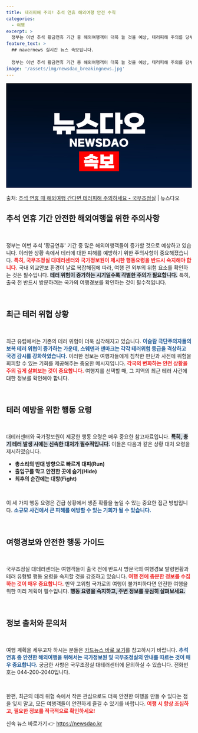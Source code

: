 ```yaml
---
title: 테러피해 주의! 추석 연휴 해외여행 안전 수칙
categories:
  - 여행
excerpt: >
  정부는 이번 추석 황금연휴 기간 중 해외여행객이 대폭 늘 것을 예상, 테러피해 주의를 당부했다. 국무조정실 …
feature_text: >
  ## navernews 실시간 뉴스 속보입니다.

  정부는 이번 추석 황금연휴 기간 중 해외여행객이 대폭 늘 것을 예상, 테러피해 주의를 당부했다. 국무조정실 …
image: '/assets/img/newsdao_breakingnews.jpg'
---
```


![뉴스다오 속보](/assets/img/newsdao_breakingnews.jpg)

<p>출처: <a href="https://newsdao.kr/1995" rel="dofollow">추석 연휴 때 해외여행 간다면 테러피해 주의하세요 - 국무조정실</a> | 뉴스다오</p>

<h2 data-ke-size="size26">추석 연휴 기간 안전한 해외여행을 위한 주의사항</h2>

<p data-ke-size="size16">&nbsp;</p>

정부는 이번 추석 '황금연휴' 기간 중 많은 해외여행객들이 증가할 것으로 예상하고 있습니다. 이러한 상황 속에서 테러에 대한 피해를 예방하기 위한 주의사항이 중요해졌습니다. <b><span style="color: #ee2323;">특히, 국무조정실 대테러센터와 국가정보원이 제시한 행동요령을 반드시 숙지해야 합니다.</span></b> 국내 외교안보 환경이 날로 복잡해짐에 따라, 여행 전 외부의 위험 요소를 확인하는 것은 필수입니다. <b><span style="background-color: #21538527;">테러 위험이 증가하는 시기일수록 각별한 주의가 필요합니다.</span></b> 특히, 출국 전 반드시 방문하려는 국가의 여행경보를 확인하는 것이 필수적입니다. 

<p data-ke-size="size16">&nbsp;</p>

<h2 data-ke-size="size26">최근 테러 위협 상황</h2>

<p data-ke-size="size16">&nbsp;</p>

최근 유럽에서는 기존의 테러 위협이 더욱 심각해지고 있습니다. <b><span style="color: #1a5490;">이슬람 극단주의자들의 보복 테러 위협이 증가하는 가운데, 스웨덴과 덴마크는 각각 테러위험 등급을 격상하고 국경 감시를 강화하였습니다.</span></b> 이러한 정보는 여행자들에게 침착한 판단과 사전에 위험을 회피할 수 있는 기회를 제공해주는 중요한 메시지입니다. <b><span style="color: #ee2323;">각국의 변화하는 안전 상황을 주의 깊게 살펴보는 것이 중요합니다.</span></b> 여행지를 선택할 때, 그 지역의 최근 테러 사건에 대한 정보를 확인해야 합니다. 

<p data-ke-size="size16">&nbsp;</p>

<h2 data-ke-size="size26">테러 예방을 위한 행동 요령</h2>

<p data-ke-size="size16">&nbsp;</p>

대테러센터와 국가정보원이 제공한 행동 요령은 매우 중요한 참고자료입니다. <b><span style="background-color: #21538527;">특히, 총기 테러 발생 시에는 신속한 대처가 필수적입니다.</span></b> 이들은 다음과 같은 상황 대처 요령을 제시하였습니다. 
<ul>
    <li><b>총소리의 반대 방향으로 빠르게 대피(Run)</b></li>
    <li><b>출입구를 막고 안전한 곳에 숨기(Hide)</b></li>
    <li><b>최후의 순간에는 대항(Fight)</b></li>
</ul>
<p data-ke-size="size16">&nbsp;</p>
이 세 가지 행동 요령은 긴급 상황에서 생존 확률을 높일 수 있는 중요한 접근 방법입니다. <b><span style="color: #1a5490;">소규모 사건에서 큰 피해를 예방할 수 있는 기회가 될 수 있습니다.</span></b> 

<p data-ke-size="size16">&nbsp;</p>

<h2 data-ke-size="size26">여행경보와 안전한 행동 가이드</h2>

<p data-ke-size="size16">&nbsp;</p>

국무조정실 대테러센터는 여행객들이 출국 전에 반드시 방문국의 여행경보 발령현황과 테러 유형별 행동 요령을 숙지할 것을 강조하고 있습니다. <b><span style="color: #ee2323;">여행 전에 충분한 정보를 수집하는 것이 매우 중요합니다.</span></b> 만약 고위험 국가로의 여행이 불가피하다면 안전한 여행을 위한 미리 계획이 필수입니다. <b><span style="background-color: #21538527;">행동 요령을 숙지하고, 주변 정보를 유심히 살펴보세요.</span></b> 

<p data-ke-size="size16">&nbsp;</p>

<h2 data-ke-size="size26">정보 출처와 문의처</h2>

<p data-ke-size="size16">&nbsp;</p>

여행 계획을 세우고자 하시는 분들은 [카드뉴스 바로 보기](https://newsdao.kr/1995)를 참고하시기 바랍니다. <b><span style="color: #1a5490;">추석 연휴 중 안전한 해외여행을 위해서는 국가정보원 및 국무조정실의 안내를 따르는 것이 매우 중요합니다.</span></b> 궁금한 사항은 국무조정실 대테러센터에 문의하실 수 있습니다. 전화번호는 044-200-2040입니다. 

<p data-ke-size="size16">&nbsp;</p>

한편, 최근의 테러 위협 속에서 작은 관심으로도 더욱 안전한 여행을 만들 수 있다는 점을 잊지 말고, 모든 여행객들이 안전하게 즐길 수 있기를 바랍니다. <b><span style="color: #ee2323;">여행 시 항상 조심하고, 필요한 정보를 적극적으로 확인하세요!</span></b> 

신속 뉴스 바로가기 👉 <a href="https://newsdao.kr" rel="dofollow">https://newsdao.kr</a>


